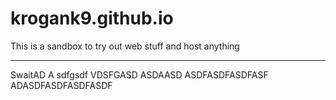 # krogank9.github.io
This is a sandbox to try out web stuff and host anything

------------
SwaitAD
A
sdfgsdf
VDSFGASD
ASDAASD
ASDFASDFASDFASF
ADASDFASDFASDFASDF
